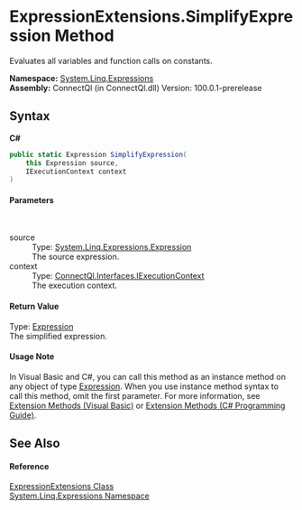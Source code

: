 # ExpressionExtensions.SimplifyExpression Method 
 

Evaluates all variables and function calls on constants.

**Namespace:**&nbsp;<a href="N_System_Linq_Expressions">System.Linq.Expressions</a><br />**Assembly:**&nbsp;ConnectQl (in ConnectQl.dll) Version: 100.0.1-prerelease

## Syntax

**C#**<br />
``` C#
public static Expression SimplifyExpression(
	this Expression source,
	IExecutionContext context
)
```


#### Parameters
&nbsp;<dl><dt>source</dt><dd>Type: <a href="http://msdn2.microsoft.com/en-us/library/bb356138" target="_blank">System.Linq.Expressions.Expression</a><br />The source expression.</dd><dt>context</dt><dd>Type: <a href="T_ConnectQl_Interfaces_IExecutionContext">ConnectQl.Interfaces.IExecutionContext</a><br />The execution context.</dd></dl>

#### Return Value
Type: <a href="http://msdn2.microsoft.com/en-us/library/bb356138" target="_blank">Expression</a><br />The simplified expression.

#### Usage Note
In Visual Basic and C#, you can call this method as an instance method on any object of type <a href="http://msdn2.microsoft.com/en-us/library/bb356138" target="_blank">Expression</a>. When you use instance method syntax to call this method, omit the first parameter. For more information, see <a href="http://msdn.microsoft.com/en-us/library/bb384936.aspx">Extension Methods (Visual Basic)</a> or <a href="http://msdn.microsoft.com/en-us/library/bb383977.aspx">Extension Methods (C# Programming Guide)</a>.

## See Also


#### Reference
<a href="T_System_Linq_Expressions_ExpressionExtensions">ExpressionExtensions Class</a><br /><a href="N_System_Linq_Expressions">System.Linq.Expressions Namespace</a><br />